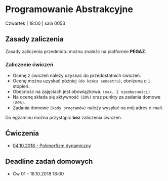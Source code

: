 
Programowanie Abstrakcyjne
=====

Czwartek | 18:00 | sala 0053

## Zasady zaliczenia
Zasady zaliczenia przedmiotu można znaleźć na platformie **PEGAZ**.

### Zaliczenie ćwiczeń

- Ocenę z ćwiczeń należy uzyskać do przedostatnich ćwiczeń.
- Ocenę można uzyskać później `(do końca semestru)`, obniżoną o `1` stopień.
- Obecność na zajęciach jest obowiązkowa. `(max. 2 nieobecności)`
- Na ocenę składa się aktywność `(20%)` oraz punkty za zadania domowe `(80%)`.
- Zadania domowe `(kody programów)` należy wysyłać na mój adres e-mail.

Do egzaminu można przystąpić **bez** zaliczenia ćwiczeń.

## Ćwiczenia

- [04.10.2018 - Polimorfizm dynamiczny](lectures/01.md)

## Deadline zadań domowych

- Ćw 01 - 18.10.2018 18:00
